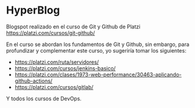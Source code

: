 # HyperBlog
Blogspot realizado en el curso de Git y Github de Platzi
https://platzi.com/cursos/git-github/

En el curso se abordan los fundamentos de Git y Github, sin embargo, para profundizar y complementar este curso, yo sugeriría tomar los siguientes:

- https://platzi.com/ruta/servidores/
- https://platzi.com/cursos/jenkins-basico/
- https://platzi.com/clases/1973-web-performance/30463-aplicando-github-actions/
- https://platzi.com/cursos/gitlab/

Y todos los cursos de DevOps.
